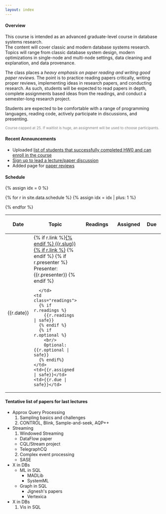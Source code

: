 ```yaml
---
layout: index
---
```


#### Overview

This course is intended as an advanced graduate-level course in database systems research.  
The content will cover classic and modern database systems research.  Topics will range from classic database system design, modern optimizations in single-node and multi-node settings, data cleaning and explanation, and data provenance.

The class places a _heavy emphasis on paper reading and writing good paper reviews_.   The point is to practice reading papers critically, writing proper reviews, implementing ideas in research papers, and conducting research.  As such, students will be expected to read papers in depth, complete assignments based ideas from the readings, and conduct a semester-long research project.

Students are expected to be comfortable with a range of programming languages, reading code, actively participate in discussions, and presenting.

<small style="color: grey">Course capped at 25.  If waitlist is huge, an assignment will be used to choose participants.</small>



#### Recent Announcements

* Uploaded [list of students that successfully completed HW0 and can enroll in the course](./md5s)
* [Sign up to lead a lecture/paper discussion](https://piazza.com/class/jpqearvq2qq201?cid=11)
* Added page for [paper reviews](./reviews)

#### Schedule


<table class="table table-striped schedule">
  <thead>
  <tr>
    <!--<th class="idx" style="width: 3em; max-width:3em;"></th>-->
    <th class="date" style="width: 4em; max-width: 4em;"> <p> <span>Date </span> </p> </th>
    <th style="min-width: 15%;"> <p> <span>Topic </span> </p> </th>
    <th style="width: 30%"> <p> <span>Readings </span> </p> </th>
    <th style="width: 15%;"> <p> <span>Assigned</span> </p> </th>
    <th style="width: 15%;"> <p> <span>Due</span> </p> </th>
  </tr>
  </thead>
{% assign idx = 0 %}

{% for r in site.data.schedule %}
  {% assign idx = idx | plus: 1  %}
  <tr style="background-color: {{r.color}}; ">
    <!--<td class="idx">L{{idx}}</td>-->
    <td class="date">{{r.date}}</td>
    <td class="slug">
      {% if r.link %}<a href="{{r.link}}">{% endif %}
        {{r.slug}}
      {% if r.link %}</a> {% endif %}
      {% if r.presenter %}
        <br/>
        Presenter: {{r.presenter}}
      {% endif %}

      </td>
    <td class="readings">
      {% if r.readings %}
        {{r.readings | safe}}
      {% endif %}
      {% if r.optional %}
        <br/>
        Optional: {{r.optional | safe}}
      {% endif%}
    </td>
    <td>{{r.assigned | safe}}</td>
    <td>{{r.due | safe}}</td>
  </tr>
{% endfor %}
</table>



#### Tentative list of papers for last lectures

* Approx Query Processing
  1. Sampling basics and challenges
  2. CONTROL, Blink, Sample-and-seek, AQP++
* Streaming
  1. Windowed Streaming
    * DataFlow paper
    * CQL/Stream project
    * TelegraphCQ
  2. Complex event processing
    * SASE
* X in DBs
  * ML in SQL
    * MADLib
    * SystemML
  * Graph in SQL
    * Jignesh's papers
    * Vertexica
* X in DBs
  1. Vis in SQL



<!--

Topics will cover a subset of papers from [the redbook](http://www.redbook.io), as well as modern provenance/lineage, data analysis, cleaning, and perhaps databases+ML.


* Intro
  1. Syllabus + life of a query + meta stuff
    * Codd
  2. DB primer/background
    * Storage hierarchies and [numbers you should know](https://gist.github.com/hellerbarde/2843375)
    * The importance of simple equations
    * 5 minute rule
    * Other principles
* Basics
  1. [Architecture of a DB](http://db.cs.berkeley.edu/papers/fntdb07-architecture.pdf)
  2. [SystemR retrospective](http://db.cs.berkeley.edu/cs262/SystemR-annotated.pdf) or   
     [Design of Postgres](http://db.cs.berkeley.edu/cs286/papers/postgres-cacm1986.pdf)
* Indexes
  1. R-trees
  2. [GIST-trees](http://db.cs.berkeley.edu/papers/vldb95-gist.pdf)
* Joins
  1. Shapiro: Join Processing in Database Systems with Large Main Memories  
  2. Track Join (Wangda?)
* Execution
  1. Volcano's Exchange
    * https://people.eecs.berkeley.edu/~brewer/cs262/exchange+eddies.html
  2. Eddies
* Lower level Optimizations
  * DBMin
  * [Hybrid Caching](http://db.cs.berkeley.edu/cs286/papers/caching-sigmod1996.pdf)
* Query Plan Optimization
  * Classics
    * Selinger
    * Cascades
    * Volcano Optimizer
  * Modern stuff
    * Using RL for join optimization
* Languages
  1. datalog
  2. schemaSQL
* Systems Architectures
  1. C-Store
    * Column-Stores vs. Row-Stores: How Different Are They Really?
  2. H-store/Hekaton
* Systems Architectures
  1. Query Compilation
    * T. Neumann, Efficiently Compiling Efficient Query Plans for Modern Hardware
    * K. Krikellas, et al., Generating Code for Holistic Query Evaluation, in ICDE, 2010
    * How to Architect a Query Compiler, Revisited
  2. ??
* Materialization for physical database design
  1. Materialized Views
    * Updating Materialized Views
    * Surajit's paper
      * http://www.vldb.org/conf/2007/papers/special/p3-chaudhuri.pdf
  2. Datacubes
    * Jim Gray paper
    * [Implementing data cubes efficiently](http://db.cs.berkeley.edu/cs286/papers/datacube-sigmod1996.pdf)
* Approx Query Processing
  1. Sampling basics and challenges
  2. CONTROL, Blink, Sample-and-seek, AQP++
* Streaming
  1. Windowed Streaming
    * DataFlow paper
    * CQL/Stream project
    * TelegraphCQ
  2. Complex event processing
    * SASE
* X in DBs
  * ML in SQL
    * MADLib
    * SystemML
  * Graph in SQL
    * Jignesh's papers
    * Vertexica
* X in DBs
  1. Vis in SQL

-->
<!--

* Distributed Query Processing
  1. Gamma: distributed Joins
  2. 
* Concurrency Control
  1. Serializability, Linearizability, tec overview
  2. MVCC and OCC
* Basics of Plan Execution / optimization
  * SEDA?
  * dbmin
* Languages
  * SchemaSQL
  * datalog
* Storage
* Recovery
  * ARIES
  * H-store
* Architectures
  * C-Store + ten years later
  * Hekaton
  * MR/Spark
  * Naiad
  * Query compilation + Tarik
* Concurrency Control
  * MVCC vs OCC vs Pessimistic vs CALM
* Slightly modern stuff
  * In network execution?
  * ML in SQL
    * MADLib
    * SystemML
  * Graph in SQL
    * Jignesh's papers
    * Vertexica
* Scheduling
* Networking
-->
